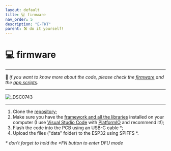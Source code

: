 ```yaml
---
layout: default
title: 💻 firmware
nav_order: 5
description: "E-TKT"
parent: 🛠️ do it yourself!
---
```


# 💻 **firmware**

----

💬 *if you want to know more about the code, please check the [firmware](https://github.com/andreisperid/E-TKT/blob/main/src/LabelMaker.cpp) and the [app scripts](https://github.com/andreisperid/E-TKT/blob/main/data/script.js)*.

----

![_DSC0743](https://user-images.githubusercontent.com/15098003/196303763-939a3349-6e17-4484-b9b3-b4690aa199b1.jpg)

----

1. Clone the [repository](https://github.com/andreisperid/E-TKT);
2. Make sure you have the [framework and all the libraries](https://andreisperid.github.io/E-TKT/credits/libraries.html) installed on your computer (I use [Visual Studio Code](https://code.visualstudio.com/) with [PlatformIO](https://platformio.org/) and recommend it!);
3. Flash the code into the PCB using an USB-C cable \*;
4. Upload the files ("data" folder) to the ESP32 using SPIFFS \*.

*\* don't forget to hold the \*FN button to enter DFU mode*


